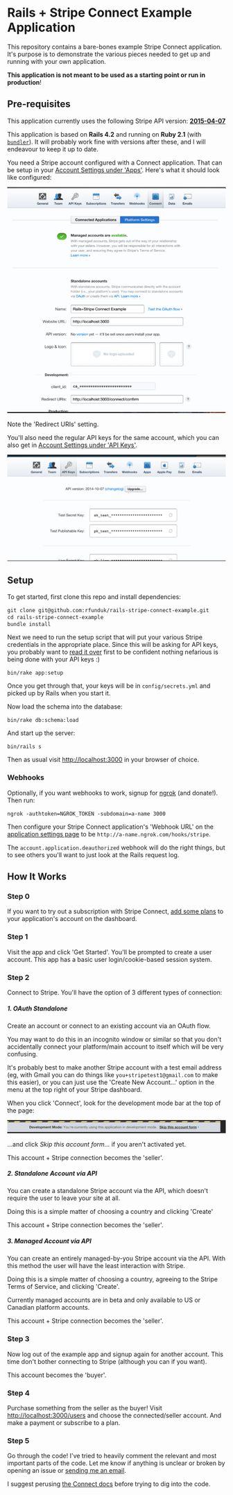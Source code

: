 # Rails + Stripe Connect Example Application

This repository contains a bare-bones example Stripe Connect application.
It's purpose is to demonstrate the various pieces needed to get up and
running with your own application.

**This application is not meant to be used as a starting point or run in production**!

## Pre-requisites

This application currently uses the following Stripe API version: [**2015-04-07**](https://stripe.com/docs/upgrades#2015-04-07)

This application is based on **Rails 4.2** and running on **Ruby 2.1** (with
[`bundler`](http://bundler.io/)). It will probably work fine with versions after
these, and I will endeavour to keep it up to date.

You need a Stripe account configured with a Connect application.
That can be setup in your
[Account Settings under 'Apps'](https://dashboard.stripe.com/account/applications/settings).
Here's what it should look like configured:

![App Configuration](./docs/app-setup.png)

Note the 'Redirect URIs' setting.

You'll also need the regular API keys for the same account, which
you can also get in [Account Settings under 'API Keys'](https://dashboard.stripe.com/account/apikeys).

![API Keys](./docs/api-keys.png)


## Setup

To get started, first clone this repo and install dependencies:

    git clone git@github.com:rfunduk/rails-stripe-connect-example.git
    cd rails-stripe-connect-example
    bundle install

Next we need to run the setup script that will put your various Stripe
credentials in the appropriate place. Since this will be asking for API
keys, you probably want to [read it over](./lib/tasks/setup.rake) first
to be confident nothing nefarious is being done with your API keys :)

    bin/rake app:setup

Once you get through that, your keys will be in `config/secrets.yml` and
picked up by Rails when you start it.

Now load the schema into the database:

    bin/rake db:schema:load

And start up the server:

    bin/rails s

Then as usual visit [http://localhost:3000](http://localhost:3000) in your
browser of choice.

### Webhooks

Optionally, if you want webhooks to work, signup for [ngrok](https://ngrok.com)
(and donate!). Then run:

    ngrok -authtoken=NGROK_TOKEN -subdomain=a-name 3000

Then configure your Stripe Connect application's 'Webhook URL' on the
[application settings page](https://dashboard.stripe.com/account/applications/settings)
to be `http://a-name.ngrok.com/hooks/stripe`.

The `account.application.deauthorized` webhook will do the right
things, but to see others you'll want to just look at the Rails request log.

## How It Works

### Step 0

If you want to try out a subscription with Stripe Connect,
[add some plans](https://dashboard.stripe.com/test/plans)
to your application's account on the dashboard.

### Step 1

Visit the app and click 'Get Started'. You'll be prompted to
create a user account. This app has a basic user login/cookie-based
session system.

### Step 2

Connect to Stripe. You'll have the option of 3 different types
of connection:

##### 1. OAuth Standalone

Create an account or connect to an existing account via an OAuth flow.

You may want to do this in an incognito window or similar so that you don't
accidentally connect your platform/main account to itself which will be
very confusing.

It's probably best to make another Stripe account with a test email
address (eg, with Gmail you can do things like `you+stripetest1@gmail.com`
to make this easier), or you can just use the 'Create New Account...'
option in the menu at the top right of your Stripe dashboard.

When you click 'Connect', look for the development mode bar
at the top of the page:

![Development Mode Prompt](./docs/development-mode-bar.png)

...and click _Skip this account form..._ if you aren't activated yet.

This account + Stripe connection becomes the 'seller'.

##### 2. Standalone Account via API

You can create a standalone Stripe account via the API, which doesn't require
the user to leave your site at all.

Doing this is a simple matter of choosing a country and clicking 'Create'

This account + Stripe connection becomes the 'seller'.

##### 3. Managed Account via API

You can create an entirely managed-by-you Stripe account via the API.
With this method the user will have the least interaction with Stripe.

Doing this is a simple matter of choosing a country, agreeing to the Stripe
Terms of Service, and clicking 'Create'.

Currently managed accounts are in beta and only available to US or Canadian
platform accounts.

This account + Stripe connection becomes the 'seller'.


### Step 3

Now log out of the example app and signup again for another account.
This time don't bother connecting to Stripe (although you can if you want).

This account becomes the 'buyer'.

### Step 4

Purchase something from the seller as the buyer! Visit
[http://localhost:3000/users](http://localhost:3000/users) and
choose the connected/seller account. And make a payment or
subscribe to a plan.

### Step 5

Go through the code! I've tried to heavily comment the relevant and most
important parts of the code. Let me know if anything is unclear or
broken by opening an issue or [sending me an email](http://ryanfunduk.com).

I suggest perusing [the Connect docs](https://stripe.com/docs/connect) before
trying to dig into the code.